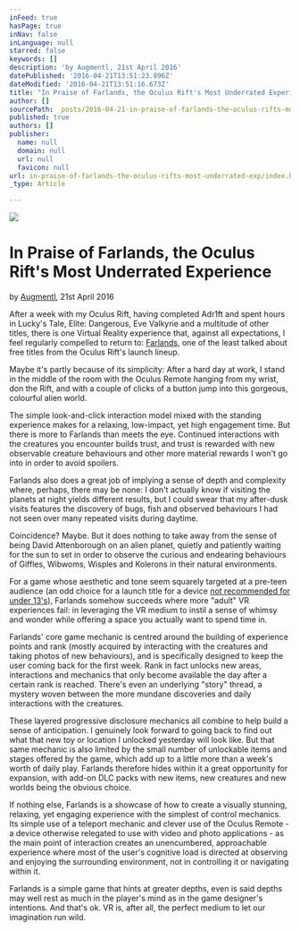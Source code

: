 ```yaml
---
inFeed: true
hasPage: true
inNav: false
inLanguage: null
starred: false
keywords: []
description: 'by Augmentl, 21st April 2016'
datePublished: '2016-04-21T13:51:23.896Z'
dateModified: '2016-04-21T13:51:16.673Z'
title: "In Praise of Farlands, the Oculus Rift's Most Underrated Experience"
author: []
sourcePath: _posts/2016-04-21-in-praise-of-farlands-the-oculus-rifts-most-underrated-exp.md
published: true
authors: []
publisher:
  name: null
  domain: null
  url: null
  favicon: null
url: in-praise-of-farlands-the-oculus-rifts-most-underrated-exp/index.html
_type: Article

---
```

![](https://the-grid-user-content.s3-us-west-2.amazonaws.com/2f516232-b8b0-4f06-94d8-c7f5be4647bf.jpg)

# In Praise of Farlands, the Oculus Rift's Most Underrated Experience

by [Augmentl][0], 21st April 2016

After a week with my Oculus Rift, having completed Adr1ft and spent hours in Lucky's Tale, Elite: Dangerous, Eve Valkyrie and a multitude of other titles, there is one Virtual Reality experience that, against all expectations, I feel regularly compelled to return to: [Farlands][1], one of the least talked about free titles from the Oculus Rift's launch lineup.

Maybe it's partly because of its simplicity: After a hard day at work, I stand in the middle of the room with the Oculus Remote hanging from my wrist, don the Rift, and with a couple of clicks of a button jump into this gorgeous, colourful alien world. 

The simple look-and-click interaction model mixed with the standing experience makes for a relaxing, low-impact, yet high engagement time. But there is more to Farlands than meets the eye. Continued interactions with the creatures you encounter builds trust, and trust is rewarded with new observable creature behaviours and other more material rewards I won't go into in order to avoid spoilers. 

Farlands also does a great job of implying a sense of depth and complexity where, perhaps, there may be none: I don't actually know if visiting the planets at night yields different results, but I could swear that my after-dusk visits features the discovery of bugs, fish and observed behaviours I had not seen over many repeated visits during daytime. 

Coincidence? Maybe. But it does nothing to take away from the sense of being David Attenborough on an alien planet, quietly and patiently waiting for the sun to set in order to observe the curious and endearing behaviours of Giffles, Wibwoms, Wisples and Kolerons in their natural environments. 

For a game whose aesthetic and tone seem squarely targeted at a pre-teen audience (an odd choice for a launch title for a device [not recommended for under 13's][2]), Farlands somehow succeeds where more "adult" VR experiences fail: in leveraging the VR medium to instil a sense of whimsy and wonder while offering a space you actually want to spend time in. 

Farlands' core game mechanic is centred around the building of experience points and rank (mostly acquired by interacting with the creatures and taking photos of new behaviours), and is specifically designed to keep the user coming back for the first week. Rank in fact unlocks new areas, interactions and mechanics that only become available the day after a certain rank is reached. There's even an underlying "story" thread, a mystery woven between the more mundane discoveries and daily interactions with the creatures. 

These layered progressive disclosure mechanics all combine to help build a sense of anticipation. I genuinely look forward to going back to find out what that new toy or location I unlocked yesterday will look like. But that same mechanic is also limited by the small number of unlockable items and stages offered by the game, which add up to a little more than a week's worth of daily play. Farlands therefore hides within it a great opportunity for expansion, with add-on DLC packs with new items, new creatures and new worlds being the obvious choice. 

If nothing else, Farlands is a showcase of how to create a visually stunning, relaxing, yet engaging experience with the simplest of control mechanics. Its simple use of a teleport mechanic and clever use of the Oculus Remote - a device otherwise relegated to use with video and photo applications - as the main point of interaction creates an unencumbered, approachable experience where most of the user's cognitive load is directed at observing and enjoying the surrounding environment, not in controlling it or navigating within it. 

Farlands is a simple game that hints at greater depths, even is said depths may well rest as much in the player's mind as in the game designer's intentions. And that's ok. VR is, after all, the perfect medium to let our imagination run wild. 

[0]: https://twitter.com/augmentl
[1]: https://www.youtube.com/watch?v=UWEqMxCx7Is
[2]: https://www.inverse.com/article/12648-vr-age-limits-are-where-risk-aversion-bad-science-and-legit-worries-meet